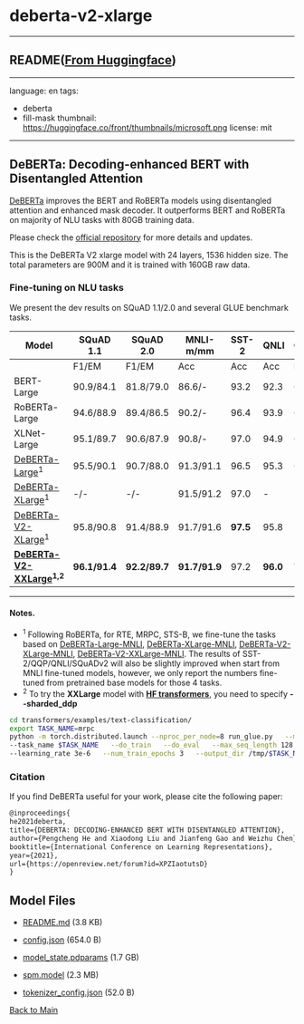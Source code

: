
# deberta-v2-xlarge
---


## README([From Huggingface](https://huggingface.co/microsoft/deberta-v2-xlarge))

---
language: en
tags: 
- deberta
- fill-mask
thumbnail: https://huggingface.co/front/thumbnails/microsoft.png
license: mit
---

## DeBERTa: Decoding-enhanced BERT with Disentangled Attention

[DeBERTa](https://arxiv.org/abs/2006.03654) improves the BERT and RoBERTa models using disentangled attention and enhanced mask decoder. It outperforms BERT and RoBERTa on  majority of NLU tasks with 80GB training data.

Please check the [official repository](https://github.com/microsoft/DeBERTa) for more details and updates.

This is the DeBERTa V2 xlarge model with 24 layers, 1536 hidden size. The total parameters are 900M and it is trained with 160GB raw data.

### Fine-tuning on NLU tasks

We present the dev results on SQuAD 1.1/2.0 and several GLUE benchmark tasks.

| Model                     | SQuAD 1.1 | SQuAD 2.0 | MNLI-m/mm   | SST-2 | QNLI | CoLA | RTE    | MRPC  | QQP   |STS-B |
|---------------------------|-----------|-----------|-------------|-------|------|------|--------|-------|-------|------|
|                           | F1/EM     | F1/EM     | Acc         | Acc   | Acc  | MCC  | Acc    |Acc/F1 |Acc/F1 |P/S   |
| BERT-Large                | 90.9/84.1 | 81.8/79.0 | 86.6/-      | 93.2  | 92.3 | 60.6 | 70.4   | 88.0/-       | 91.3/- |90.0/- |
| RoBERTa-Large             | 94.6/88.9 | 89.4/86.5 | 90.2/-      | 96.4  | 93.9 | 68.0 | 86.6   | 90.9/-       | 92.2/- |92.4/- |
| XLNet-Large               | 95.1/89.7 | 90.6/87.9 | 90.8/-      | 97.0  | 94.9 | 69.0 | 85.9   | 90.8/-       | 92.3/- |92.5/- |
| [DeBERTa-Large](https://huggingface.co/microsoft/deberta-large)<sup>1</sup> | 95.5/90.1 | 90.7/88.0 | 91.3/91.1| 96.5|95.3| 69.5| 91.0| 92.6/94.6| 92.3/- |92.8/92.5 |
| [DeBERTa-XLarge](https://huggingface.co/microsoft/deberta-xlarge)<sup>1</sup> | -/-  | -/-  | 91.5/91.2| 97.0 | - | -    | 93.1   | 92.1/94.3    | -    |92.9/92.7|
| [DeBERTa-V2-XLarge](https://huggingface.co/microsoft/deberta-v2-xlarge)<sup>1</sup>|95.8/90.8| 91.4/88.9|91.7/91.6| **97.5**| 95.8|71.1|**93.9**|92.0/94.2|92.3/89.8|92.9/92.9|
|**[DeBERTa-V2-XXLarge](https://huggingface.co/microsoft/deberta-v2-xxlarge)<sup>1,2</sup>**|**96.1/91.4**|**92.2/89.7**|**91.7/91.9**|97.2|**96.0**|**72.0**| 93.5| **93.1/94.9**|**92.7/90.3** |**93.2/93.1** |
--------
#### Notes.
 - <sup>1</sup> Following RoBERTa, for RTE, MRPC, STS-B, we fine-tune the tasks based on [DeBERTa-Large-MNLI](https://huggingface.co/microsoft/deberta-large-mnli), [DeBERTa-XLarge-MNLI](https://huggingface.co/microsoft/deberta-xlarge-mnli), [DeBERTa-V2-XLarge-MNLI](https://huggingface.co/microsoft/deberta-v2-xlarge-mnli), [DeBERTa-V2-XXLarge-MNLI](https://huggingface.co/microsoft/deberta-v2-xxlarge-mnli). The results of SST-2/QQP/QNLI/SQuADv2 will also be slightly improved when start from MNLI fine-tuned models, however, we only report the numbers fine-tuned from pretrained base models for those 4 tasks.
 - <sup>2</sup> To try the **XXLarge** model with **[HF transformers](https://huggingface.co/transformers/main_classes/trainer.html)**, you need to specify **--sharded_ddp**
 
```bash  
cd transformers/examples/text-classification/
export TASK_NAME=mrpc
python -m torch.distributed.launch --nproc_per_node=8 run_glue.py   --model_name_or_path microsoft/deberta-v2-xxlarge   \\\\
--task_name $TASK_NAME   --do_train   --do_eval   --max_seq_length 128   --per_device_train_batch_size 4   \\\\
--learning_rate 3e-6   --num_train_epochs 3   --output_dir /tmp/$TASK_NAME/ --overwrite_output_dir --sharded_ddp --fp16
```

### Citation

If you find DeBERTa useful for your work, please cite the following paper:

``` latex
@inproceedings{
he2021deberta,
title={DEBERTA: DECODING-ENHANCED BERT WITH DISENTANGLED ATTENTION},
author={Pengcheng He and Xiaodong Liu and Jianfeng Gao and Weizhu Chen},
booktitle={International Conference on Learning Representations},
year={2021},
url={https://openreview.net/forum?id=XPZIaotutsD}
}
```




## Model Files

- [README.md](https://paddlenlp.bj.bcebos.com/models/community/microsoft/deberta-v2-xlarge/README.md) (3.8 KB)

- [config.json](https://paddlenlp.bj.bcebos.com/models/community/microsoft/deberta-v2-xlarge/config.json) (654.0 B)

- [model_state.pdparams](https://paddlenlp.bj.bcebos.com/models/community/microsoft/deberta-v2-xlarge/model_state.pdparams) (1.7 GB)

- [spm.model](https://paddlenlp.bj.bcebos.com/models/community/microsoft/deberta-v2-xlarge/spm.model) (2.3 MB)

- [tokenizer_config.json](https://paddlenlp.bj.bcebos.com/models/community/microsoft/deberta-v2-xlarge/tokenizer_config.json) (52.0 B)


[Back to Main](../../)